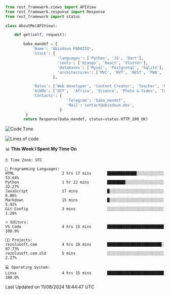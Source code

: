 ###
```python
from rest_framework.views import APIView
from rest_framework.response import Response
from rest_framework import status

class AboutMe(APIView):

    def get(self, request):

        baba_mandef = {
            'Name': 'Abiodoun PARAISO',
            'Stack': {
                       'languages': ['Python', 'JS', 'Dart'],
                       'tools': ['Django', 'React', 'Flutter'],
                       'databases': ['Mysql', 'Postgresql', 'Sqlite'],
                       'architectures': ['MVC', 'MVT', 'REST', 'PWA', 'SPA', 'MicroServices']
                     },

            'Roles': ['Web developer', 'Content Creator', 'Teacher', 'Mentor'],
            'AskMe': ['DIY',  'Africa', 'Science', 'Photo & Video', 'Tech'],
            'Contacts': {
                           'Telegram': 'baba_mandef',
                           'Mail':'contact@abiodoun.dev',
                        }
         }
        return Response(baba_mandef, status=status.HTTP_200_OK)

```                    

<!--START_SECTION:waka-->
![Code Time](http://img.shields.io/badge/Code%20Time-1%2C112%20hrs%2032%20mins-blue)

![Lines of code](https://img.shields.io/badge/From%20Hello%20World%20I%27ve%20Written-420%20Thousand%20lines%20of%20code-blue)

📊 **This Week I Spent My Time On** 

```text
⌚︎ Time Zone: UTC

💬 Programming Languages: 
HTML                     2 hrs 17 mins       █████████████░░░░░░░░░░░░   53.64% 
Python                   1 hr 22 mins        ████████░░░░░░░░░░░░░░░░░   32.27% 
JavaScript               17 mins             █░░░░░░░░░░░░░░░░░░░░░░░░   6.86% 
Markdown                 15 mins             █░░░░░░░░░░░░░░░░░░░░░░░░   5.92% 
Git Config               3 mins              ░░░░░░░░░░░░░░░░░░░░░░░░░   1.28%

🔥 Editors: 
VS Code                  4 hrs 15 mins       █████████████████████████   100.0%

🐱‍💻 Projects: 
rezolusoft.com           4 hrs 10 mins       ████████████████████████░   97.73% 
rezolusoft.com.old       5 mins              ░░░░░░░░░░░░░░░░░░░░░░░░░   2.27%

💻 Operating System: 
Linux                    4 hrs 15 mins       █████████████████████████   100.0%

```


 Last Updated on 11/08/2024 18:44:47 UTC
<!--END_SECTION:waka-->
